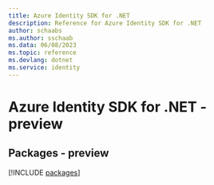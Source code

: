 ```yaml
---
title: Azure Identity SDK for .NET
description: Reference for Azure Identity SDK for .NET
author: schaabs
ms.author: sschaab
ms.data: 06/08/2023
ms.topic: reference
ms.devlang: dotnet
ms.service: identity
---
```

# Azure Identity SDK for .NET - preview
## Packages - preview
[!INCLUDE [packages](identity-index.md)]